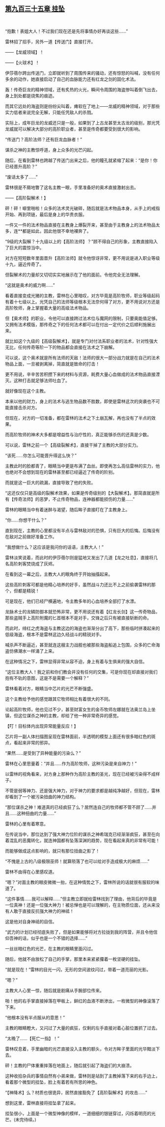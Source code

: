## [第九百三十五章 挂坠](https://www.xxbiquge.com/11_11222/9031594.html)
﻿

  “抱歉！表姐大人！不过我们现在还是先将事情办好再谈这些……”

  雷林招了招手，另外一道【传送门】直接打开。

  ——【龙威领域】！

  ——【火球术】！

  伊莎蓓尔跨出传送门，立即就听到了周围传来的骚动，还有惊怒的叫喊，没有任何多余的动作，她直接启动了自己的血脉能力还有红龙之剑的固化术法。

  轰！传奇巨龙的精神领域，还有炙热的火光，瞬间令周围的海盗惨叫着倒飞出去，身上到处都是烧焦的痕迹。

  而其它远处的海盗则是纷纷尖叫着，瘫软在了地上——龙威的精神领域，对于那些实力低者来说完全无解，只能任凭敌人的杀戮。

  实际上，成年巨龙的龙威还只是一般，如果到了上古龙甚至太古龙的级别，那光凭龙威就可以解决大部分的高阶职业者，甚至是传奇都要受到很大的影响。

  “传送门？高阶法师？还有巨龙血脉者！”

  谋杀之神的主教惊呼道，身上众多的光芒闪起。

  随后，在看到雷林也跨越了传送门出来之后，他的瞳孔就紧缩了起来：“是你！你已经晋升高阶？”

  “废话太多了……”

  雷林很是不屑地瞥了这名主教一眼，手里准备好的奥术直接激射出去。

  ——【高阶裂解术！】

  砰！砰！噼里啪啦！众多的法术灵光破碎，随后就是法术物品本身，从手上的戒指开始、再到项链，最后是身上的华贵衣服。

  一件又一件的法术物品直接在主教身上爆裂开来，甚至由于主教身上的法术物品太多，连**都是如此，因此他很不幸地裸奔了。

  “9级的大裂解？十九级以上的【高阶法师】？”顾不得自己的形象，主教直接陷入了巨大的震惊当中。

  对方在短短数年里面晋升【高阶法师】就令他惊讶非常，更不用说是进入职业等级十九，逼近传奇了。

  但裂解术的力量却又切切实实地展示在了他的面前。令他完全无法理解。

  “这就是奥术的威力啊……”

  看着直接变成光猪的主教，雷林在心里暗叹，对方毕竟是高阶牧师，职业等级起码有着十七级以上。光凭自己的法师等级根本无法奈何得了对方，更不用说对方还是高阶牧师，身上掌握着大量的高级法术物品。

  但【奥术师】的职业，令他可以直接跨过法术位与魔网的限制，只要奥能值足够。又拥有法术模版，那传奇之下的任何法术都可以在付出一定代价之后顺利施展出来。

  就比如这个九级的【高级裂解术】，就是专门对付法系职业者的法术，针对性强大无比，任何传奇等阶一下的物品都会直接在法术之下崩解。

  可以说，这个奥术就是所有法师的天敌！法师的很大一部分战力就是在自己的法术物品上面，一旦被剥离掉，简直就是致命的打击！

  更不用说，辛辛苦苦积攒下来的材料与资源，耗费大量心血做成的法术物品直接湮灭。这种打击就足够法师吐血了。

  就好像现在这个主教。

  本来以他的财力，身上的法术与逃生物品数不胜数，即使是雷林这次的突袭也不可能直接击杀对方。

  但现在，对方的一切准备，都在雷林的法术之下土崩瓦解，再也没有了半点的效果。

  而高阶牧师的神术大多都是增益性与治疗性的，真正能够杀伤的还真是少数。

  可以说，雷林之前一个【高级裂解术】，直接干掉了主教的大部分实力。

  “该死……你怎么可能晋升得这么快？”

  主教此时的脸都青了，眼睛当中更是布满了血丝。即使再怎么高估雷林的实力，他也绝对不会想到现在的雷林甚至都已经逼近了传奇的阶别。

  而就是这一巨大的疏漏，直接导致了他的失败。

  “这还仅仅只是高级的裂解术效果，如果是传奇级别的【大裂解术】。那简直就是所有【传奇法师】的恶梦，不止传奇物品，连神器都能损伤的力量……”

  雷林的眼睛当中有着迷醉与渴望，随后眸子直接盯在了主教身上。

  “你……你想干什么？”

  直到现在，主教的心里都没有半点与雷林敌对的恐惧，只有巨大的后悔。后悔没有在敌对之前做好准备工作。

  “我想做什么？这应该是我问你的话语，主教大人！”

  雷林淡笑说着，而此时的伊莎蓓尔则是猛地又发出了几道【龙之吐息】，直接将几名高阶刺客焚烧成了灰烬。

  在看到这一幕之后，主教大人的眼角终于开始抽搐起来。

  这些高阶刺客可都是他精心培养的好手，虽然战斗力还比不上之前偷袭雷林的那个，但都是精锐！

  可是现在，他们已经尸横遍地，令主教多年的心血培养全部打了水漂。

  龙脉术士的龙鳞防御本就恐怖非常，更不用说还有着【红龙长剑】这一传奇物品，那些盗贼手上高阶附魔的匕首根本不是对手，交锋之后只有被直接斩断的命。

  而此时，绯红之虎海盗与主教这边的海盗也渐渐分出了高下，那些临时拼凑起来的低级海盗，根本不是雷林这边久经战斗的精锐对手。

  喊杀声不断逼近，甚至就连这艘主力战舰也被那些海盗船追上包围，众多的亡命海盗仿佛潮水一样涌了上来。

  在这种情况之下，雷林显得非常从容不迫，身上有着与生俱来的强大自信。

  “这位主教大人！我之前和你们教会并没有任何的交集，可是你现在却直接对我们抱有不轨的意图，这是不是需要一个解释？”

  雷林看着对方，眼睛当中芯片的光芒不断强盛。

  这个主教给予他的感觉跟其它牧师相比有着很大的不同。

  论起高阶牧师，他也见过不少，甚至财富女生的金币牧师左娜就在法奥兰岛上坐镇，但这位谋杀之神的主教，却给了他一种非常奇异的感觉。

  【叮！目标体内出现异常能量反应！】

  芯片将一副人体扫描图呈现在雷林面前，半透明的模型上面还有很多暗红色的斑点，看起来非常的邪异。

  “果然……是受到了异种能量的污染么？”

  雷林在心里思量着：“并且……作为高阶牧师，这种污染是来自神力！”

  以雷林的视角看来，对方身上那种作为高阶主教的圣光，现在已经被污染得不成样子。

  不管是弱等神力、还是强大神力，对于神力的要求都是越纯净越好，但现在，雷林却看到了一个被污染扭曲的神力结构。

  “那位谋杀之神！难道真的已经疯狂了么？居然连自己的牧师都不管不顾了……并且……这种扭曲的力量……”

  雷林的心里有着寒意。

  在传说当中，那位达到了强大神力位阶的谋杀之神希瑞克已经渐渐疯狂，甚至在向着混乱的恶魔转化，就连神国都有坠落深渊的趋势，现在看起来真的非常有可能！

  而能够做成这点影响的，就只有那位扭曲之影了！

  “不愧是上古的八级极限巫师！就算陨落了也可以给对手造成极大的麻烦……”

  雷林不由得在心里感叹道。

  “嗯？”对面主教的眼皮微微一抬，在这种情势之下，雷林所说的话就很有服软的味道了。

  “这件事情……我可以解释……”但主教立即就给雷林找到了理由，他背后的毕竟是一位真神！还是一位强大神力！被忌惮也是可以理解的，在主物质位面，还从来没有人敢于直接反抗强大神力的神祗！

  这是他对自身神祗的自信。

  “武力的计划已经彻底失败了，但是如果能够将对方拉拢到我的阵营，并且令他信仰吾神的话，似乎也是一个不错的选择……”

  一丝丝暗红色的光芒，在主教的眼睛里面闪过。

  随后，他就不由放松了自己的手掌，那里本来紧紧攥着一枚坚硬的挂坠。

  “就是现在！”雷林的目光一闪，无形的空间波纹闪过，带着一道亮丽的光影。

  “嗯？”

  主教大人心里一惊，随后就是剧痛从手腕部位传来。

  啪！他的右手掌直接掉落在甲板上，鲜红的血液不断渗出，一枚微型的神像滚落了下来。

  “他根本没有半点服从的意思！”

  主教的眼睛瞪大，又闪过了大量的疯狂，仅剩的左手直接对着心脏位置抓了过去。

  “太晚了……【死亡一指】！”

  雷林叹息着，手里幽暗的光芒直接没入主教的额头，令对方眸子里面的光华黯淡下去。

  砰！主教的尸体重重摔落在地面上，随后就引起了海盗们的大崩溃。

  这种收拾杂兵的事情自然有小弟来做，雷林则是站到了主教掉落下来的右手边上，看着那个微型的挂坠，脸上有着若有所思的神色。

  “【神降术】么？材质也很诡异，居然直接豁免了【高阶裂解术】的攻击……”

  想到这里，雷林直接将挂坠拿了起来。

  挂坠很小，上面是一个微型神像的模样，一道细细的银链穿过，闪烁着明亮的光芒。(未完待续。)

  
